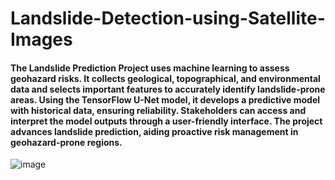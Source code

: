# Landslide-Detection-using-Satellite-Images
#### The Landslide Prediction Project uses machine learning to assess geohazard risks. It collects geological, topographical, and environmental data and selects important features to accurately identify landslide-prone areas. Using the TensorFlow U-Net model, it develops a predictive model with historical data, ensuring reliability. Stakeholders can access and interpret the model outputs through a user-friendly interface. The project advances landslide prediction, aiding proactive risk management in geohazard-prone regions. 
![image](https://github.com/thecodologist/Landslide-Detection-using-Satellite-Images/assets/74459028/c883683e-6e70-4866-9377-746c7ec1cd51)
